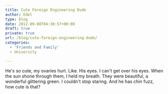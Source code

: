 ```yaml
---
title: Cute Foreign Engineering Dude
author: Edel
type: blog
date: 2012-09-08T04:30:57+00:00
draft: true
private: true
url: /blog/cute-foreign-engineering-dude/
categories:
  - 'Friends and Family'
  - University

---
```

He's so cute, my ovaries hurt. Like. His eyes. I can't get over his eyes. When the sun shone through them, I held my breath. They were beautiful, a wonderful glittering green. I couldn't stop staring. And he has chin fuzz, how cute is that?


